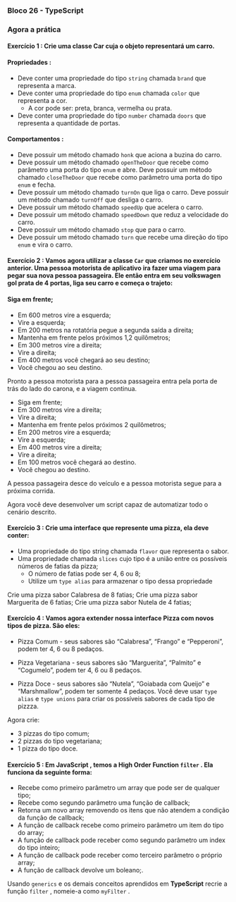 ### Bloco 26 - TypeScript

### Agora a prática
#### **Exercício 1** : Crie uma classe Car cuja o objeto representará um carro.
#### **Propriedades** :
* Deve conter uma propriedade do tipo `string` chamada `brand` que representa a marca.
* Deve conter uma propriedade do tipo ``enum`` chamada `color` que representa a cor.
  * A cor pode ser: preta, branca, vermelha ou prata.
* Deve conter uma propriedade do tipo `number` chamada `doors` que representa a quantidade de portas.
#### **Comportamentos** :
* Deve possuir um método chamado `honk` que aciona a buzina do carro.
* Deve possuir um método chamado `openTheDoor` que recebe como parâmetro uma porta do tipo `enum` e abre.
Deve possuir um método chamado `closeTheDoor` que recebe como parâmetro uma porta do tipo `enum` e fecha.
* Deve possuir um método chamado `turnOn` que liga o carro.
Deve possuir um método chamado `turnOff` que desliga o carro.
* Deve possuir um método chamado `speedUp` que acelera o carro.
* Deve possuir um método chamado `speedDown` que reduz a velocidade do carro.
* Deve possuir um método chamado `stop` que para o carro.
* Deve possuir um método chamado `turn` que recebe uma direção do tipo `enum` e vira o carro.

#### **Exercício 2** : Vamos agora utilizar a classe `Car` que criamos no **exercício a**nterior. Uma pessoa motorista de aplicativo ira fazer uma viagem para pegar sua nova pessoa passageira. Ele então entra em seu volkswagen gol prata de 4 portas, liga seu carro e começa o trajeto:
#### Siga em frente;

* Em 600 metros vire a esquerda;
* Vire a esquerda;
* Em 200 metros na rotatória pegue a segunda saída a direita;
* Mantenha em frente pelos próximos 1,2 quilômetros;
* Em 300 metros vire a direita;
* Vire a direita;
* Em 400 metros você chegará ao seu destino;
* Você chegou ao seu destino.

Pronto a pessoa motorista para a pessoa passageira entra pela porta de trás do lado do carona, e a viagem continua.

* Siga em frente;
* Em 300 metros vire a direita;
* Vire a direita;
* Mantenha em frente pelos próximos 2 quilômetros;
* Em 200 metros vire a esquerda;
* Vire a esquerda;
* Em 400 metros vire a direita;
* Vire a direita;
* Em 100 metros você chegará ao destino.
* Você chegou ao destino.

A pessoa passageira desce do veículo e a pessoa motorista segue para a próxima corrida.

Agora você deve desenvolver um script capaz de automatizar todo o cenário descrito.
#### **Exercício 3** : Crie uma interface que represente uma pizza, ela deve conter:

* Uma propriedade do tipo string chamada `flavor` que representa o sabor.
* Uma propriedade chamada `slices` cujo tipo é a união entre os possíveis números de fatias da pizza;
  * O número de fatias pode ser 4, 6 ou 8;
  * Utilize um `type alias` para armazenar o tipo dessa propriedade

Crie uma pizza sabor Calabresa de 8 fatias; Crie uma pizza sabor Marguerita de 6 fatias; Crie uma pizza sabor Nutela de 4 fatias;

#### **Exercício 4** : Vamos agora extender nossa interface Pizza com novos tipos de pizza. São eles:

* Pizza Comum - seus sabores são “Calabresa”, “Frango” e “Pepperoni”, podem ter 4, 6 ou 8 pedaços.

* Pizza Vegetariana - seus sabores são “Marguerita”, “Palmito” e “Cogumelo”, podem ter 4, 6 ou 8 pedaços.

* Pizza Doce - seus sabores são “Nutela”, “Goiabada com 
Queijo” e “Marshmallow”, podem ter somente 4 pedaços.
Você deve usar `type alias` e `type unions` para criar os 
possíveis sabores de cada tipo de pizzza.

Agora crie:

* 3 pizzas do tipo comum;
* 2 pizzas do tipo vegetariana;
* 1 pizza do tipo doce.
#### **Exercício 5** : Em **JavaScript** , temos a High Order Function `filter` . Ela funciona da seguinte forma:

* Recebe como primeiro parâmetro um array que pode ser de qualquer tipo;
* Recebe como segundo parâmetro uma função de callback;
* Retorna um novo array removendo os itens que não atendem a condição da função de callback;
* A função de callback recebe como primeiro parâmetro um item do tipo do array;
* A função de callback pode receber como segundo parâmetro um index do tipo inteiro;
* A função de callback pode receber como terceiro parâmetro o próprio array;
* A função de callback devolve um boleano;.

Usando `generics` e os demais conceitos aprendidos em **TypeScript** recrie a função `filter` , nomeie-a como `myFilter` .
